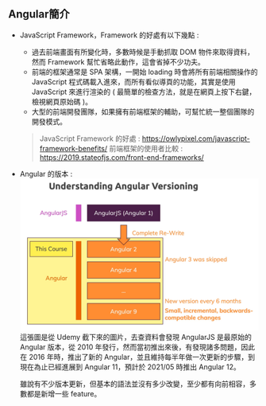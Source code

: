 ## Angular簡介

* JavaScript Framework，Framework 的好處有以下幾點 :
    - 過去前端畫面有所變化時，多數時候是手動抓取 DOM 物件來取得資料，然而 Framework 幫忙省略此動作，這會省掉不少功夫。
    - 前端的框架通常是 SPA 架構，一開始 loading 時會將所有前端相關操作的 JavaScript 程式碼載入進來，而所有看似導頁的功能，其實是使用 JavaScript 來進行渲染的 ( 最簡單的檢查方法，就是在網頁上按下右鍵，檢視網頁原始碼 )。
    - 大型的前端開發團隊，如果擁有前端框架的輔助，可幫忙統一整個團隊的開發模式。

    > JavaScript Framework 的好處 : https://owlypixel.com/javascript-framework-benefits/
    > 前端框架的使用者比較 : https://2019.stateofjs.com/front-end-frameworks/
* Angular 的版本 :
    ![  ](images/1-1.png)
    這張圖是從 Udemy 截下來的圖片，去查資料會發現 AngularJS 是最原始的 Angular 版本，從 2010 年發行，然而當初推出來後，有發現諸多問題，因此在 2016 年時，推出了新的 Angular，並且維持每半年做一次更新的步驟，到現在為止已經進展到 Angular 11，預計於 2021/05 時推出 Angular 12。

    雖說有不少版本更新，但基本的語法並沒有多少改變，至少都有向前相容，多數都是新增一些 feature。


